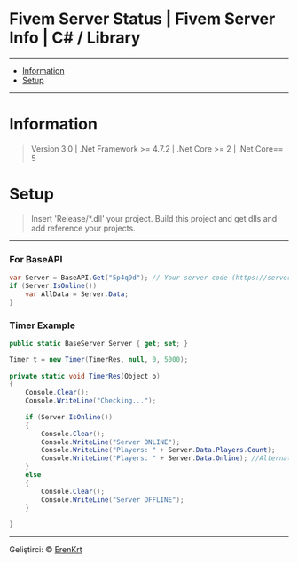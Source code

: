 
# Fivem Server Status | Fivem Server Info | C# / Library

---
- [Information](#information)
- [Setup](#setup)
---

# Information
> Version 3.0 | .Net Framework >= 4.7.2 | .Net Core >= 2 | .Net Core== 5

# Setup
> Insert 'Release/*.dll' your project.
> Build this project and get dlls and add reference your projects.

---

### For BaseAPI
```csharp
var Server = BaseAPI.Get("5p4q9d"); // Your server code (https://servers.fivem.net/servers)
if (Server.IsOnline())
	var AllData = Server.Data;
}
```

### Timer Example

```csharp
public static BaseServer Server { get; set; }

Timer t = new Timer(TimerRes, null, 0, 5000);
			
private static void TimerRes(Object o)
{
	Console.Clear();
	Console.WriteLine("Checking...");
			   
	if (Server.IsOnline())
	{
		Console.Clear();
		Console.WriteLine("Server ONLINE");
		Console.WriteLine("Players: " + Server.Data.Players.Count);
		Console.WriteLine("Players: " + Server.Data.Online); //Alternative
	}
	else
	{
		Console.Clear();
		Console.WriteLine("Server OFFLINE");
	}
				
}
```

---
Geliştirci: &copy; [ErenKrt](https://www.instagram.com/ep.eren/)
